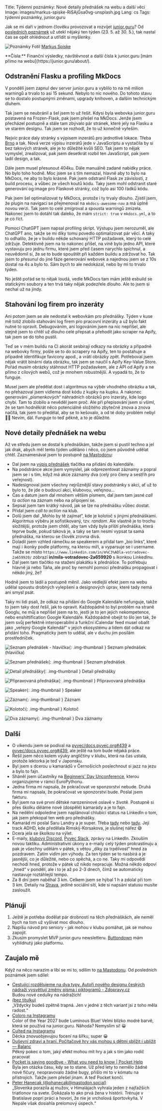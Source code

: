 Title: Týdenní poznámky: Nové detaily přednášek na webu a další věci
Image: images/markus-spiske-RiSAjGsa0vg-unsplash.jpg
Lang: cs
Tags: týdenní poznámky, junior.guru

Jak se mi daří v jednom člověku provozovat a rozvíjet [junior.guru](https://junior.guru/)?
Od [posledních poznámek]({filename}2025-05-23_tydenni-poznamky-vylepsovani-prezentace-klubovych-akci-na-webu.md) už utekl nějaký ten týden (23. 5. až 30. 5.), tak nastal čas se opět ohlédnout a utřídit si myšlenky.

![Poznámky]({static}/images/markus-spiske-RiSAjGsa0vg-unsplash.jpg)
Fotil [Markus Spiske](https://unsplash.com/@markusspiske)

<div class="alert alert-warning" role="alert" markdown="1">
**Čísla:** Finanční výsledky, návštěvnost a další čísla k junior.guru [mám přímo na webu](https://junior.guru/about/).
</div>

## Odstranění Flasku a profiling MkDocs

V pondělí jsem zapnul dev server junior.guru a vyblilo to na mě milion warningů a trvalo to asi 15 sekund. Nebylo to nic nového. Do tohoto stavu se to dostalo postupnými změnami, upgrady knihoven, a dalším technickým dluhem.

Tak jsem se neubránil a šel jsem to už řešit. Kdysi byla webovka junior.guru postavená na Frozen-Flask, pak jsem přešel na MkDocs. Jenže jsem přecházel postupně a stále tam zbývalo pár stránek, které jely na Flasku a ve starém designu. Tak jsem se rozhodl, že to už konečně vyřeším.

Nejvíc práce daly stránky s výpisem inzerátů pro jednotlivé lokace. Třeba [Brno](https://junior.guru/jobs/brno/) a tak. Nová verze výpisu inzerátů jede v JavaScriptu a vystačila by si bez takových stránek, ale je to důležité kvůli SEO. Tak jsem to nějak vymyslel, zrealizoval, pak jsem desetkrát rozbil ten JavaScript, pak jsem ladil design, a tak.

Dále jsem musel přesunout 404ku. Dále manuálně zadané nabídky práce. No bylo toho hodně. Moc jsem se s tím nemazal, hlavně aby to bylo na MkDocs, ne aby to bylo krásné. Pak jsem odstranil Flask ze závislostí, z build procesu, a vůbec ze všech koutů kódu. Taky jsem mohl odstranit staré generování og:image pro Flaskové stránky, což bylo asi 100 řádků kódu.

Pak jsem šel optimalizovat ty MkDocs, protože i ty trvaly dlouho. Zjistil jsem, že plugin na navigaci se přejmenoval na `mkdocs-awesome-nav` a má úplně novou verzi. Tak jsem to celé zmigroval a spousta warningů zmizela. Nakonec jsem to dotáhl tak daleko, že mám `strict: true` v `mkdocs.yml`, a to je co říct.

Pomocí ChatGPT jsem napsal profiling skript. Výstupu jsem nerozuměl, ale ChatGPT ano, takže se mi díky tomu povedlo optimalizovat pár věcí. A taky to odhalilo, že je v buildu někde schovaný HTTP požadavek, který to celé zdržuje. Detektivně jsem na to nakonec přišel, na vině bylo jedno API, které vystavuju pro jednu firmu, které jsem před časem narychlo spíchnul, a neuvědomil si, že se to bude spouštět při každém buildu a zdržovat ho. Tak jsem to přesunul do jiné fáze generování webovek a najednou jsem se z 10s dostal na 4s a bylo to. Sám bych to ale nedokázal, nebo by mi to trvalo týden.

No ještě pořád se to nějak loudá, vedle MkDocs tam mám ještě esbuild se statickými soubory a ten trvá taky nějak podezřele dlouho. Ale to jsem si nechal už na jindy.

## Stahování log firem pro inzeráty

Ani potom jsem se ale nedostal k webovkám pro přednášky. Týden v kuse mě totiž zlobilo stahování log firem pro pracovní inzeráty a už bylo fakt nutné to opravit. Debugováním, ani logováním jsem na nic nepřišel, ale stejně jsem to chtěl už dlouho celé přepsat a přehodit jako scraper na Apify, tak jsem se do toho pustil.

Teď se v mém buildu na CI akorát sesbírají odkazy na obrázky a případně na webovky firmy, pošle se to do scrapery na Apify, ten to postahuje a případně identifikuje favicony apod., a vrátí obrázky zpět. Potřeboval jsem nějak vrátit binární data obrázku, tak jsem se naučil s Apify Key-Value Store. Pořád musím obrázky stáhnout HTTP požadavkem, ale z API od Apify a ne přímo z cílových webů, což je mnohem robustnější. A vypadá to, že to funguje.

Musel jsem ale předělat dost i algoritmus na výběr vhodného obrázku a tak, no přehazoval jsem vidlema dost kódu z kupky na kupku. A nakonec generování „písmenkových“ náhradních obrázků pro inzeráty, kde logo chybí. Tam to zlobilo a nevěděl jsem proč. Ale při přepisování jsem si všiml, že se tam hodněkrát něco potenciálně složitého zbytečně znova a znova načítá, tak jsem to předělal, aby se to kešovalo, a od té doby problém nebyl 🤷‍♂️ Nevím, dál. Funguje to teď pěkně, a to je důležité.

## Nové detaily přednášek na webu

Až ve středu jsem se dostal k přednáškám, takže jsem si pustil techno a jel jak drak, abych měl tento týden uděláno i něco, co jsem původně udělat chtěl. Zaznamenával jsem to postupně [na Mastodonu](https://mastodonczech.cz/@honzajavorek/114590162775357792):

- Dal jsem na [výpis přednášek](https://junior.guru/events/) tlačítka na přidání do kalendáře.
- Na podstránce akce jsem vymyslel, jak odprezentovat záznamy a popral jsem se i s tím, když má akce záznamy dva (celý pro členy a sestřih pro veřejnost).
- Nadesignoval jsem všechny nejrůznější stavy podstránky s akcí, ať už to bylo to, že jde o budoucí akci, klubovou, veřejnou…
- Čas a datum jsem dal mnohem větším písmem, dal jsem tam jasné _call to action_ na záznam nebo na připojení se.
- Sepsal jsem tam krátký návod, jak se lze na přednášku vůbec dostat.
- Přidal jsem _call to action_ na klub.
- Dolů jsem dal „Mohlo by tě zajímat“, kde je kolotoč s jinými přednáškami. Algoritmus výběru je sofistikovaný, tzv. _random_. Ale vlastně je to trochu složitější, protože jsem chtěl, aby tam vždy byla příští přednáška, která teprve bude, pokud taková je, a taky se tam nesmí vypsat ta samá přednáška, na kterou se člověk zrovna dívá.
- Doladil jsem vzhled rámečku se speakerem a přidal tam „bio links“, které mají i ikonky podle platformy, na kterou míří, a vyparsuje se i username. Takže se místo `https://www.linkedin.com/in/m%C3%ADla-votradovec-2a659920/` zobrazí **in/míla-votradovec-2a659920** s ikonkou LinkedInu.
- Dal jsem tam tlačítko na stažení plakátku k přednášce. To potřebuju hlavně já nebo Táňa, ale proč by nemohl pomoci přednášku propagovat i někdo jiný, že?

Hodně jsem to ladil a postupně měnil. Jako vedlejší efekt jsem na webu udělal spoustu drobných vylepšení a designových úprav, které tady nemá ani smysl psát.

Taky mi lidi psali, že odkaz na přidání do Google Kalendáře nefunguje, takže to jsem taky dost řešil, jak to opravit. Každopádně to byl problém na straně Googlu, ne můj a nepřišel jsem na to, jestli je to jen jejich nekompetence, nebo enshittification Google Kalendáře. Každopádně obejít to šlo jen tak, že jsem svůj perfektně interoperabilní a funkční iCalendar feed musel obalit jako „veřejný Google Kalendář“ v jejich ekosystému a lidem dát odkaz na přidání toho. Pragmaticky jsem to udělal, ale v duchu jim posílám prostředníček.

![Seznam přednášek - hlavička]({static}/images/screenshot-2025-05-30-at-15-01-27-online-akce-pro-zacatecniky-v-programovani.png){: .img-thumbnail }
Seznam přednášek (hlavička)

![Seznam přednášek]({static}/images/screenshot-2025-05-30-at-15-01-38-online-akce-pro-zacatecniky-v-programovani.png){: .img-thumbnail }
Seznam přednášek

![Detail přednášky]({static}/images/screenshot-2025-05-30-at-15-02-24-daniel-srb-jak-na-cv-pri-zmene-kariery-do-it-online-akce-na-discordu-junior-guru.png){: .img-thumbnail }
Detail přednášky

![Připravovaná přednáška]({static}/images/screenshot-2025-05-30-at-21-37-14-eva-pavlikova-jak-rozjet-svou-it-karieru-ve-statni-sprave-online-akce-na-discordu-junior-guru.png){: .img-thumbnail }
Připravovaná přednáška

![Speaker]({static}/images/screenshot-2025-05-30-at-21-37-32-petr-glaser-jak-pouzivat-ai-asistenty-a-odnest-si-z-nich-maximum-online-akce-na-discordu-junior-guru.png){: .img-thumbnail }
Speaker

![Záznam]({static}/images/screenshot-2025-05-30-at-21-37-54-tomas-ervin-dombrovsky-situace-na-it-trhu-z-pohledu-dat-a-co-to-znamena-pro-juniory-online-akce-na-discordu-junior-guru.png){: .img-thumbnail }
Záznam

![Kolotoč]({static}/images/screenshot-2025-05-30-at-21-38-16-mila-votradovec-proc-maji-programatori-radi-sifrovaci-hry-a-proc-by-mohly-bavit-i-vas-online-akce-na-discordu-junior-guru.png){: .img-thumbnail }
Kolotoč

![Dva záznamy]({static}/images/screenshot-2025-05-30-at-21-38-32-nela-slezakova-jak-se-jako-ajtak-cka-zbavit-pochyb-a-pocitu-ze-nejsem-dost-online-akce-na-discordu-junior-guru.png){: .img-thumbnail }
Dva záznamy

## Další

-   O víkendu jsem se podíval na [pyvec/docs.pyvec.org#439](https://github.com/pyvec/docs.pyvec.org/pull/439) a [pyvec/docs.pyvec.org#439](https://github.com/pyvec/docs.pyvec.org/pull/439), ale ještě na tom bude nějaká práce.
-   Řešil jsem něco kolem výuky angličtiny v klubu, která na čas ustala, protože lektorka je teď v Japonsku.
-   Byl jsem s dcerou u kamarádů v Černošicích poslechnout si jazz na jezu a bylo to fajn.
-   Sháněl jsem účastníky na [Beginners' Day Unconference](https://mastodonczech.cz/@honzajavorek/114558198633271824), kterou organizujeme v rámci EuroPythonu.
-   Jedna firma mi napsala, že pokračovat ve sponzorství nebude. Druhá firma mi napsala, že pokračovat ve sponzorství bude. Poslal jsem fakturu.
-   Byl jsem na své první dětské narozeninové oslavě v životě. Postupně si přes školku děláme nové (dospělé) kamarády a je to fajn.
-   Na nedělní odpoledne jsem naplánoval chlubící status na LinkedIn o tom, jak jsem překopal ten web pro přednášky.
-   Kamarád mi poslal Saru Landry a je super. Třeba [tady](https://www.youtube.com/watch?v=VDgaKWRuhRU) nebo [tady](https://www.youtube.com/watch?v=LrJtjGPNHPE). Její track ADHD, kde předělala Rimskij-Korsakova, je slušnej nářez 😅
-   Dcera jela se školkou na výlet.
-   E-maily, [klubový Discord](https://junior.guru/club/), [Pyvec Slack](https://docs.pyvec.org/operations/support.html#sit-kontaktu), zprávy na LinkedIn. Zkouším novou taktiku. Administrativní úkony a e-maily celý týden prokrastinuju a pak je všechny udělám v pátek, s větou „díky za trpělivost“ hned za pozdravem. Zatím vidím jen výhody. Za ten týden se to nasbírá a je jasnější, co je důležité, nebo co spěchá, a co ne. Taky mi odpovědi nechodí hned, protože v pátek už nikdo nepracuje. Možná někdo odpoví „hned“ v pondělí, ale i to je až po 2-3 dnech, čímž se automaticky nastavuje roztáhlejší tempo.
-   Za 8 dní jsem naběhal 3 km. Celkem jsem se hýbal 1 h a zdolal při tom 3 km.
    Detaily na [Strava](https://www.strava.com/athletes/31242569), jediné sociální síti, kde si napsání statusu musíte zasloužit.

## Plánuji

1.  Ještě je potřeba dodělat pár drobností na těch přednáškách, ale neměl bych na tom už vyšívat moc dlouho.
2.  Napíšu návod pro seniory - jak mohou v klubu pomáhat, jak se mohou zapojit.
3.  Zkusím promyslet MVP junior.guru newsletteru. [Buttondown](https://buttondown.com/) mám vyhlídnutý jako platformu.

## Zaujalo mě

Když na něco narazím a líbí se mi to, sdílím to [na Mastodonu](https://mastodonczech.cz/@honzajavorek).
Od posledních poznámek jsem sdílel:

- [Cestující rozdělujeme na dva typy. Autoři nového designu českých nádraží vysvětlují změny písma i piktogramů - Zdopravy.cz](https://zdopravy.cz/cestujici-rozdelujeme-na-dva-typy-autori-noveho-designu-ceskych-nadrazi-vysvetluji-zmeny-pisma-i-piktogramu-246660/)<br>Budou nové cedulky na nádražích!
- [(bez titulku)](https://pavlinaspeaks.substack.com/p/ahoj-vol86-cringe?/&r=2epvcf)<br>„Vždycky budeš zpětně trapná. Jen v jedné z těch variant jsi z toho měla radost.“
- [Coloro na Instagramu](https://www.instagram.com/p/DJEza47tgUL/)<br>Color of the Year 2027 bude Luminous Blue! Velmi blízko modré barvě, která se používá na junior.guru. Náhoda? Nemyslím si! 😀
- [Culted na Instagramu](https://www.instagram.com/p/DGDTc0UNXUt/)<br>Děcka znovuobjevujou focení na šířku, super 😀
- [Duševní zdraví a hraní. Počítačové hry vás mohou s dětmi sblížit i ublížit — Balanc](https://www.mujrozhlas.cz/rapi/view/episode/e1e9a8c1-9775-32fc-957d-d61efa8c174c)<br>Pěkný pokec o tom, jaký efekt mohou mít hry a jak s tím jako rodič pracovat
- [Pocket is saying goodbye - What you need to know | Pocket Help](https://support.mozilla.org/en-US/kb/future-of-pocket)<br>Byla jen otázka času, kdy se to stane. Už před lety to nemělo žádné nové fičury, neopravovalo žádné bugy, přišlo mi to v kómatu na přístrojích. Takže jsem přešel jinam. A teď Pocket končí.
- [Peter Hanecak (@phanecak@mastodon.social)](https://mastodon.social/@phanecak/114552785464573897)<br>„Slovenka porazila aj mužov, v Himalájach vyhrala jeden z najťažších triatlonov na svete. Dokázala to ako prvá žena v histórii. Trénuje v Bratislave popri práci a hovorí, že nie je vrcholová športovkyňa. V Nepále však dosiahla prelomový úspech.“

